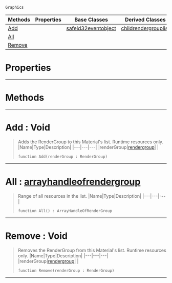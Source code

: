  `Graphics`

|Methods|Properties|Base Classes|Derived Classes|
|---|---|---|---|
|[ Add](https://plasmaengine.github.io/PlasmaDocs/Plasma1/C++/code_reference/class_reference/rendergrouplist.md#add-void)| |[safeid32eventobject](https://plasmaengine.github.io/PlasmaDocs/Plasma1/C++/code_reference/class_reference/safeid32eventobject.md)|[childrendergrouplist](https://plasmaengine.github.io/PlasmaDocs/Plasma1/C++/code_reference/class_reference/childrendergrouplist.md)|
|[ All](https://plasmaengine.github.io/PlasmaDocs/Plasma1/C++/code_reference/class_reference/rendergrouplist.md#all-plasma-engine-document)| | | |
|[ Remove](https://plasmaengine.github.io/PlasmaDocs/Plasma1/C++/code_reference/class_reference/rendergrouplist.md#remove-void)| | | |


 #  Properties


---  
 #  Methods


---  
 #  Add : Void

> Adds the RenderGroup to this Material's list. Runtime resources only.
> |Name|Type|Description|
> |---|---|---|
> |renderGroup|[rendergroup](https://plasmaengine.github.io/PlasmaDocs/Plasma1/C++/code_reference/class_reference/rendergroup.md)| |
> ``` lang=cpp, name=Lightning
> function Add(renderGroup : RenderGroup)
> ``` 


---  
 #  All : [arrayhandleofrendergroup](https://plasmaengine.github.io/PlasmaDocs/Plasma1/C++/code_reference/class_reference/arrayhandleofrendergroup.md)

> Range of all resources in the list.
> |Name|Type|Description|
> |---|---|---|
> ``` lang=cpp, name=Lightning
> function All() : ArrayHandleOfRenderGroup
> ``` 


---  
 #  Remove : Void

> Removes the RenderGroup from this Material's list. Runtime resources only.
> |Name|Type|Description|
> |---|---|---|
> |renderGroup|[rendergroup](https://plasmaengine.github.io/PlasmaDocs/Plasma1/C++/code_reference/class_reference/rendergroup.md)| |
> ``` lang=cpp, name=Lightning
> function Remove(renderGroup : RenderGroup)
> ``` 


---  
 

 